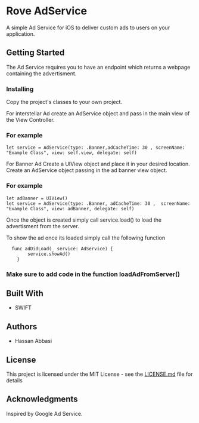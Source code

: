 # Rove AdService

A simple Ad Service for iOS to deliver custom ads to users on your application. 

## Getting Started

The Ad Service requires you to have an endpoint which returns a webpage containing the advertisment.


### Installing

Copy the project's classes to your own project.




For interstellar Ad create an AdService object and pass in the main view of the View Controller.

### For example
```
let service = AdService(type: .Banner,adCacheTime: 30 , screenName: "Example Class", view: self.view, delegate: self)
```

For Banner Ad
Create a UIView object and place it in your desired location. Create an AdService object passing in the ad banner view object.

### For example
```
let adBanner = UIView()
let service = AdService(type: .Banner, adCacheTime: 30 ,  screenName: "Example Class", view: adBanner, delegate: self)
```

Once the object is created simply call service.load() to load the advertisment from the server. 


To show the ad once its loaded simply call the following function 
```
  func adDidLoad(_ service: AdService) {
        service.showAd()
    }
```    

### Make sure to add code in the function loadAdFromServer()



## Built With

* SWIFT


## Authors

* Hassan Abbasi


## License

This project is licensed under the MIT License - see the [LICENSE.md](LICENSE.md) file for details

## Acknowledgments

Inspired by Google Ad Service. 
